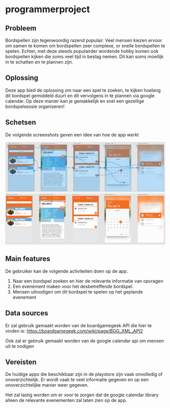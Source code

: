 # programmerproject

## Probleem
Bordspellen zijn tegenwoordig razend populair. Veel mensen kiezen ervoor om samen te komen om bordspellen zeer complexe, or snelle bordspellen te spelen. Echter, met deze steeds populairder wordende hobby komen ook bordspellen kijken die soms veel tijd in beslag nemen. Dit kan soms moeilijk in te schatten en te plannen zijn. 

## Oplossing
Deze app bied de oplossing om naar een spel te zoeken, te kijken hoelang dit bordspel gemiddeld duurt en dit vervolgens in te plannen via google calendar. Op deze manier kan je gemakkelijk en snel een gezellige bordspelsessie organiseren!

## Schetsen
De volgende screenshots geven een idee van hoe de app werkt

![text](https://github.com/Wohesi/programmeerproject/blob/master/doc/wireframes_flow2.png)
![text](https://github.com/Wohesi/programmeerproject/blob/master/doc/wireframes_image2.png)

## Main features
De gebruiker kan de volgende activiteiten doen op de app. 
1. Naar een bordspel zoeken en hier de relevante informatie van opvragen
2. Een evenement maken voor het desbetreffende bordspel. 
3. Mensen uitnodigen om dit bordspel te spelen op het geplande evenement

## Data sources
Er zal gebruik gemaakt worden van de boardgamegeek API die hier te vinden is:
https://boardgamegeek.com/wiki/page/BGG_XML_API2

Ook zal er gebruik gemaakt worden van de google calendar api om mensen uit te nodigen

## Vereisten
De huidige apps die beschikbaar zijn in de playstore zijn vaak onvolledig of onoverzichtelijk. Er wordt vaak te veel informatie gegeven en op een onoverzichtelijke manier weer gegeven.

Het zal lastig worden om er voor te zorgen dat de google calendar library alleen de relevante evenementen zal laten zien op de app. 
